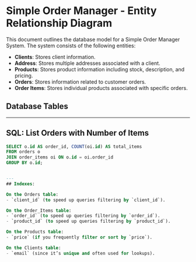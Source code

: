 # Simple Order Manager - Entity Relationship Diagram

This document outlines the database model for a Simple Order Manager System. The system consists of the following entities:

- **Clients**: Stores client information.
- **Address**: Stores multiple addresses associated with a client.
- **Products**: Stores product information including stock, description, and pricing.
- **Orders**: Stores information related to customer orders.
- **Order Items**: Stores individual products associated with specific orders.

## Database Tables



---

## SQL: List Orders with Number of Items

```sql
SELECT o.id AS order_id, COUNT(oi.id) AS total_items
FROM orders o
JOIN order_items oi ON o.id = oi.order_id
GROUP BY o.id;


---
## Indexes:

On the Orders table:
- `client_id` (to speed up queries filtering by `client_id`).

On the Order_Items table:
- `order_id` (to speed up queries filtering by `order_id`).
- `product_id` (to speed up queries filtering by `product_id`).

On the Products table:
- `price` (if you frequently filter or sort by `price`).

On the Clients table:
- `email` (since it’s unique and often used for lookups).
